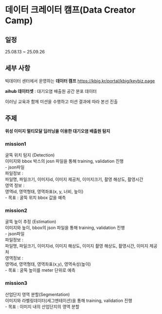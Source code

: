 # 데이터 크레이터 캠프(Data Creator Camp)
## 일정
25.08.13 ~ 25.09.26
## 세부 사항
빅데이터 센터에서 운영하는 **데이터 캠프**
https://kbig.kr/portal/kbig/keybiz.page

**aihub 데이터셋** : 대기오염 배출원 공간 분포 데이터

이러닝 교육과 함께 미션을 수행하고 미션 결과에 따라 본선 진출

## 주제 
**위성 이미지 멀티모달 딥러닝을 이용한 대기오염 배출원 탐지**

### mission1
굴뚝 위치 탐지 (Detection)  
  이미지와 bbox 박스의 josn 파일을 통해 training, validation 진행  
    - json파일  
      파일정보 :   
        파일명, 파일크기, 이미지id, 이미지 제공처, 이미지크기, 촬영 해상도, 촬영시간  
      영역 정보 :  
        영역id, 영역형태, 영역좌표(x, y, 너비, 높이)  
    - 목표 : 굴뚝 위치 bbox 값을 예측  

### mission2
굴뚝 높이 추정 (Estimation)  
  이미지와 높이, bbox의 json 파일을 통해 training, validation 진행  
    - json파일  
      파일정보 :   
        파일명, 파일크기, 이미지id, 이미지 해상도, 이미지 촬영 해상도, 촬영시간, 이미지 제공처  
      영역정보 :   
        영역id, 영역형태, 영역좌표(x,y), 영역속성(높이)  
    - 목표 : 굴뚝 높이를 meter 단위로 예측  

### mission3
산업단지 영역 분할(Segmentation)  
  이미지와 라벨링데이터(세그멘테이션)을 통해 training, validation 진행  
    - 목표 : 이미지 내의 산업단지의 영역 분할  